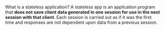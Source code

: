 
What is a stateless application? A stateless app is an application program that **does not save client data generated in one session for use in the next session with that client**. Each session is carried out as if it was the first time and responses are not dependent upon data from a previous session.